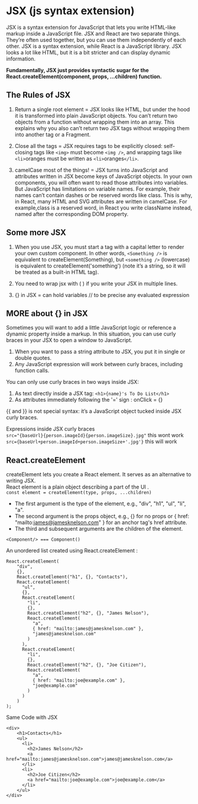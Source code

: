 # JSX (js syntax extension)
JSX is a syntax extension for JavaScript that lets you write HTML-like markup inside a JavaScript file.
JSX and React are two separate things. They’re often used together, but you can use them independently of each other. JSX is a syntax extension, while React is a JavaScript library. JSX looks a lot like HTML,
but it is a bit stricter and can display dynamic information. 

**Fundamentally, JSX just provides syntactic sugar for the React.createElement(component, props, ...children) function.**

## The Rules of JSX 
1. Return a single root element
= JSX looks like HTML, but under the hood it is transformed into plain JavaScript objects. You can’t return
  two objects from a function without wrapping them into an array. This explains why you also can’t return
  two JSX tags without wrapping them into another tag or a Fragment.

2. Close all the tags 
= JSX requires tags to be explicitly closed: self-closing tags like `<img>` must become `<img />`, and wrapping
  tags like `<li>`oranges must be written as `<li>`oranges`</li>`.

3. camelCase most of the things! 
= JSX turns into JavaScript and attributes written in JSX become keys of JavaScript objects. In your own
  components, you will often want to read those attributes into variables. But JavaScript has limitations
  on variable names. For example, their names can’t contain dashes or be reserved words like class.
  This is why, in React, many HTML and SVG attributes are written in camelCase. For example,class is a
  reserved word, in React you write className instead, named after the corresponding DOM property.

## Some more JSX
1. When you use JSX, you must start a tag with a capital letter to render your own custom component. 
In other words, `<Something />` is equivalent to createElement(Something), but `<something />` (lowercase)
is equivalent to createElement('something') (note it’s a string, so it will be treated as a built-in HTML tag).

2. You need to wrap jsx with ( ) if you write your JSX in multiple lines.

3. {} in JSX = can hold variables // to be precise any evaluated expression

## MORE about {} in JSX
Sometimes you will want to add a little JavaScript logic or reference a dynamic property inside a markup.
In this situation, you can use curly braces in your JSX to open a window to JavaScript.
1. When you want to pass a string attribute to JSX, you put it in single or double quotes.
2. Any JavaScript expression will work between curly braces, including function calls.

You can only use curly braces in two ways inside JSX:

1. As text directly inside a JSX tag: `<h1>{name}'s To Do List</h1>`
2. As attributes immediately following the '=' sign : onClick = {}

{{ and }} is not special syntax: it’s a JavaScript object tucked inside JSX curly braces.

Expressions inside JSX curly braces   
`src="{baseUrl}{person.imageId}{person.imageSize}.jpg"`  this wont work   
`src={baseUrl+person.imageId+person.imageSize+'.jpg'}`  this will work

## React.createElement
createElement lets you create a React element. It serves as an alternative to writing JSX.  
React element is a plain object describing a part of the UI .  
`const element = createElement(type, props, ...children)`
- The first argument is the type of the element, e.g., "div", "h1", "ul", "li", "a".
- The second argument is the props object, e.g., {} for no props or { href: "mailto:james@jamesknelson.com" } for an anchor tag's href attribute.
- The third and subsequent arguments are the children of the element.  
  
`<Component/> === Component()`

An unordered list created using React.createElement :
```
React.createElement( 
    "div", 
    {},   
    React.createElement("h1", {}, "Contacts"), 
    React.createElement( 
      "ul", 
      {}, 
      React.createElement( 
        "li", 
        {}, 
        React.createElement("h2", {}, "James Nelson"), 
        React.createElement( 
          "a", 
          { href: "mailto:james@jamesknelson.com" }, 
          "james@jamesknelson.com" 
        ) 
      ), 
      React.createElement( 
        "li", 
        {}, 
        React.createElement("h2", {}, "Joe Citizen"), 
        React.createElement( 
          "a", 
          { href: "mailto:joe@example.com" }, 
          "joe@example.com" 
        )  
      )
    ) 
);
```
Same Code with JSX
```
<div>
    <h1>Contacts</h1>
    <ul>
      <li>
        <h2>James Nelson</h2>
        <a href="mailto:james@jamesknelson.com">james@jamesknelson.com</a>
      </li>
      <li>
        <h2>Joe Citizen</h2>
        <a href="mailto:joe@example.com">joe@example.com</a>
      </li>
    </ul>
</div>
```